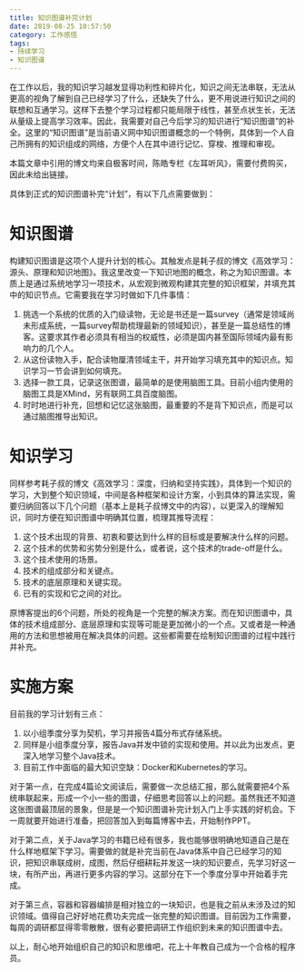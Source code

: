 ```yaml
---
title: 知识图谱补完计划
date: 2019-08-25 10:57:50
category: 工作感悟
tags:
- 持续学习
- 知识图谱
---
```


在工作以后，我的知识学习越发显得功利性和碎片化，知识之间无法串联，无法从更高的视角了解到自己已经学习了什么，还缺失了什么，更不用说进行知识之间的联想和互通学习。这样下去整个学习过程都只能局限于线性，甚至点状生长，无法从量级上提高学习效率。因此，我需要对自己今后学习的知识进行“知识图谱”的补全。这里的“知识图谱”是当前语义网中知识图谱概念的一个特例，具体到一个人自己所拥有的知识组成的网络，方便个人在其中进行记忆、穿梭、推理和审视。

<!--more-->

本篇文章中引用的博文均来自极客时间，陈皓专栏《左耳听风》，需要付费购买，因此未给出链接。

具体到正式的知识图谱补完“计划”，有以下几点需要做到：

# 知识图谱

构建知识图谱是这项个人提升计划的核心。其触发点是耗子叔的博文《高效学习：源头、原理和知识地图》。我这里改变一下知识地图的概念，称之为知识图谱。本质上是通过系统地学习一项技术，从宏观到微观构建其完整的知识框架，并填充其中的知识节点。它需要我在学习时做如下几件事情：

1. 挑选一个系统的优质的入门级读物，无论是书还是一篇survey（通常是领域尚未形成系统，一篇survey帮助梳理最新的领域知识），甚至是一篇总结性的博客。这要求其作者必须具有相当的权威性，必须是国内甚至国际领域内最有影响力的几个人。
2. 从这份读物入手，配合读物厘清领域主干，并开始学习填充其中的知识点。知识学习一节会讲到如何填充。
3. 选择一款工具，记录这张图谱，最简单的是使用脑图工具。目前小组内使用的脑图工具是XMind，另有联网工具百度脑图。
4. 时时地进行补充，回想和记忆这张脑图，最重要的不是背下知识点，而是可以通过脑图推导出知识。

# 知识学习

同样参考耗子叔的博文《高效学习：深度，归纳和坚持实践》，具体到一个知识的学习，大到整个知识领域，中间是各种框架和设计方案，小到具体的算法实现，需要归纳回答以下几个问题（基本上是耗子叔博文中的内容），以更深入的理解知识，同时方便在知识图谱中明确其位置，梳理其推导流程：

1. 这个技术出现的背景、初衷和要达到什么样的目标或是要解决什么样的问题。
2. 这个技术的优势和劣势分别是什么，或者说，这个技术的trade-off是什么。
3. 这个技术使用的场景。
4. 技术的组成部分和关键点。
5. 技术的底层原理和关键实现。
6. 已有的实现和它之间的对比。

原博客提出的6个问题，所处的视角是一个完整的解决方案。而在知识图谱中，具体的技术组成部分、底层原理和实现等可能是更加微小的一个点。又或者是一种通用的方法和思想被用在解决具体的问题。这些都需要在绘制知识图谱的过程中践行并补充。

# 实施方案

目前我的学习计划有三点：

1. 以小组季度分享为契机，学习并报告4篇分布式存储系统。
2. 同样是小组季度分享，报告Java并发中锁的实现和使用。并以此为出发点，更深入地学习整个Java技术。
3. 目前工作中面临的最大知识空缺：Docker和Kubernetes的学习。

对于第一点，在完成4篇论文阅读后，需要做一次总结汇报，那么就需要把4个系统串联起来，形成一个小一些的图谱，仔细思考回答以上的问题。虽然我还不知道这张图谱最顶层的景象，但是是一个知识图谱补完计划入门上手实践的好机会。下一周就要开始进行准备，把回答加入到每篇博客中去，开始制作PPT。

对于第二点，关于Java学习的书籍已经有很多，我也能够很明确地知道自己是在什么样地框架下学习。需要做的就是补完当前在Java体系中自己已经学习的知识，把知识串联成树，成图，然后仔细耕耘并发这一块的知识要点，先学习好这一块，有所产出，再进行更多内容的学习。这部分在下一个季度分享中开始着手完成。

对于第三点，容器和容器编排是相对独立的一块知识，也是我之前从未涉及过的知识领域。值得自己好好地花费功夫完成一张完整的知识图谱。目前因为工作需要，每周的调研都显得零零散散，很有必要把调研工作组织到未来的知识图谱中去。

以上，耐心地开始组织自己的知识和思维吧，花上十年教自己成为一个合格的程序员。
